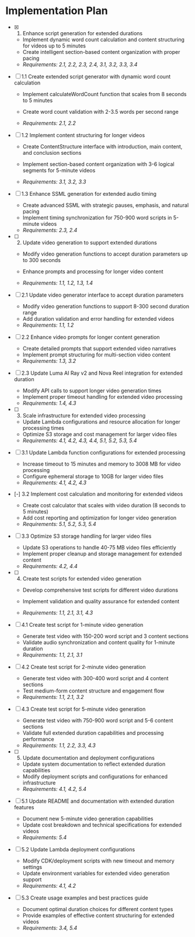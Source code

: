 # Implementation Plan

- [x] 1. Enhance script generation for extended durations


  - Implement dynamic word count calculation and content structuring for videos up to 5 minutes
  - Create intelligent section-based content organization with proper pacing
  - _Requirements: 2.1, 2.2, 2.3, 2.4, 3.1, 3.2, 3.3, 3.4_



- [ ] 1.1 Create extended script generator with dynamic word count calculation
  - Implement calculateWordCount function that scales from 8 seconds to 5 minutes
  - Create word count validation with 2-3.5 words per second range

  - _Requirements: 2.1, 2.2_

- [ ] 1.2 Implement content structuring for longer videos
  - Create ContentStructure interface with introduction, main content, and conclusion sections

  - Implement section-based content organization with 3-6 logical segments for 5-minute videos
  - _Requirements: 3.1, 3.2, 3.3_


- [ ] 1.3 Enhance SSML generation for extended audio timing
  - Create advanced SSML with strategic pauses, emphasis, and natural pacing
  - Implement timing synchronization for 750-900 word scripts in 5-minute videos
  - _Requirements: 2.3, 2.4_



- [ ] 2. Update video generation to support extended durations
  - Modify video generation functions to accept duration parameters up to 300 seconds

  - Enhance prompts and processing for longer video content
  - _Requirements: 1.1, 1.2, 1.3, 1.4_

- [ ] 2.1 Update video generator interface to accept duration parameters
  - Modify video generation functions to support 8-300 second duration range
  - Add duration validation and error handling for extended videos
  - _Requirements: 1.1, 1.2_

- [ ] 2.2 Enhance video prompts for longer content generation
  - Create detailed prompts that support extended video narratives
  - Implement prompt structuring for multi-section video content
  - _Requirements: 1.3, 3.2_

- [ ] 2.3 Update Luma AI Ray v2 and Nova Reel integration for extended duration
  - Modify API calls to support longer video generation times
  - Implement proper timeout handling for extended video processing
  - _Requirements: 1.4, 4.3_

- [ ] 3. Scale infrastructure for extended video processing
  - Update Lambda configurations and resource allocation for longer processing times
  - Optimize S3 storage and cost management for larger video files
  - _Requirements: 4.1, 4.2, 4.3, 4.4, 5.1, 5.2, 5.3, 5.4_

- [ ] 3.1 Update Lambda function configurations for extended processing
  - Increase timeout to 15 minutes and memory to 3008 MB for video processing
  - Configure ephemeral storage to 10GB for larger video files
  - _Requirements: 4.1, 4.2, 4.3_

- [-] 3.2 Implement cost calculation and monitoring for extended videos

  - Create cost calculator that scales with video duration (8 seconds to 5 minutes)
  - Add cost reporting and optimization for longer video generation
  - _Requirements: 5.1, 5.2, 5.3, 5.4_



- [ ] 3.3 Optimize S3 storage handling for larger video files
  - Update S3 operations to handle 40-75 MB video files efficiently
  - Implement proper cleanup and storage management for extended content
  - _Requirements: 4.2, 4.4_

- [ ] 4. Create test scripts for extended video generation
  - Develop comprehensive test scripts for different video durations
  - Implement validation and quality assurance for extended content


  - _Requirements: 1.1, 2.1, 3.1, 4.3_

- [ ] 4.1 Create test script for 1-minute video generation
  - Generate test video with 150-200 word script and 3 content sections
  - Validate audio synchronization and content quality for 1-minute duration
  - _Requirements: 1.1, 2.1, 3.1_

- [ ] 4.2 Create test script for 2-minute video generation
  - Generate test video with 300-400 word script and 4 content sections
  - Test medium-form content structure and engagement flow
  - _Requirements: 1.1, 2.1, 3.2_

- [ ] 4.3 Create test script for 5-minute video generation
  - Generate test video with 750-900 word script and 5-6 content sections
  - Validate full extended duration capabilities and processing performance
  - _Requirements: 1.1, 2.2, 3.3, 4.3_

- [ ] 5. Update documentation and deployment configurations
  - Update system documentation to reflect extended duration capabilities
  - Modify deployment scripts and configurations for enhanced infrastructure
  - _Requirements: 4.1, 4.2, 5.4_

- [ ] 5.1 Update README and documentation with extended duration features
  - Document new 5-minute video generation capabilities
  - Update cost breakdown and technical specifications for extended videos
  - _Requirements: 5.4_

- [ ] 5.2 Update Lambda deployment configurations
  - Modify CDK/deployment scripts with new timeout and memory settings
  - Update environment variables for extended video generation support
  - _Requirements: 4.1, 4.2_

- [ ] 5.3 Create usage examples and best practices guide
  - Document optimal duration choices for different content types
  - Provide examples of effective content structuring for extended videos
  - _Requirements: 3.4, 5.4_